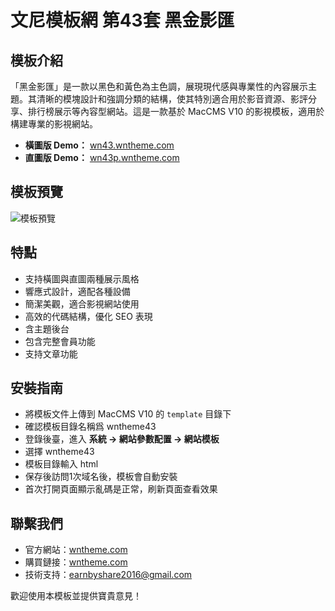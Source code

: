 # 文尼模板網 第43套 黑金影匯

## 模板介紹
「黑金影匯」是一款以黑色和黃色為主色調，展現現代感與專業性的內容展示主題。其清晰的模塊設計和強調分類的結構，使其特別適合用於影音資源、影評分享、排行榜展示等內容型網站。這是一款基於 MacCMS V10 的影視模板，適用於構建專業的影視網站。

- **橫圖版 Demo：** [wn43.wntheme.com](http://wn43.wntheme.com)
- **直圖版 Demo：** [wn43p.wntheme.com](http://wn43p.wntheme.com)

## 模板預覽
![模板預覽](https://wntheme.com/wp-content/uploads/2025/01/05072907251.png)

## 特點
- 支持橫圖與直圖兩種展示風格
- 響應式設計，適配各種設備
- 簡潔美觀，適合影視網站使用
- 高效的代碼結構，優化 SEO 表現
- 含主題後台
- 包含完整會員功能
- 支持文章功能

## 安裝指南
- 將模板文件上傳到 MacCMS V10 的 `template` 目錄下
- 確認模板目錄名稱爲 wntheme43
- 登錄後臺，進入 **系統 -> 網站參數配置 -> 網站模板**
- 選擇 wntheme43
- 模板目錄輸入 html
- 保存後訪問1次域名後，模板會自動安裝
- 首次打開頁面顯示亂碼是正常，刷新頁面查看效果

## 聯繫我們
- 官方網站：[wntheme.com](http://wntheme.com)
- 購買鏈接：[wntheme.com](http://wntheme.com/wntheme43)
- 技術支持：[earnbyshare2016@gmail.com](mailto:earnbyshare2016@gmail.com)

歡迎使用本模板並提供寶貴意見！
